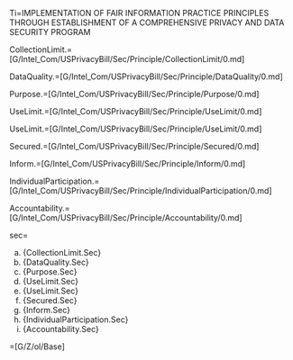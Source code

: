 Ti=IMPLEMENTATION OF FAIR INFORMATION PRACTICE PRINCIPLES THROUGH ESTABLISHMENT OF A COMPREHENSIVE PRIVACY AND DATA SECURITY PROGRAM

CollectionLimit.=[G/Intel_Com/USPrivacyBill/Sec/Principle/CollectionLimit/0.md]

DataQuality.=[G/Intel_Com/USPrivacyBill/Sec/Principle/DataQuality/0.md]

Purpose.=[G/Intel_Com/USPrivacyBill/Sec/Principle/Purpose/0.md]

UseLimit.=[G/Intel_Com/USPrivacyBill/Sec/Principle/UseLimit/0.md]

UseLimit.=[G/Intel_Com/USPrivacyBill/Sec/Principle/UseLimit/0.md]

Secured.=[G/Intel_Com/USPrivacyBill/Sec/Principle/Secured/0.md]

Inform.=[G/Intel_Com/USPrivacyBill/Sec/Principle/Inform/0.md]

IndividualParticipation.=[G/Intel_Com/USPrivacyBill/Sec/Principle/IndividualParticipation/0.md]

Accountability.=[G/Intel_Com/USPrivacyBill/Sec/Principle/Accountability/0.md]

sec=<ol type="a"><li>{CollectionLimit.Sec}<li>{DataQuality.Sec}<li>{Purpose.Sec}<li>{UseLimit.Sec}<li>{UseLimit.Sec}<li>{Secured.Sec}<li>{Inform.Sec}<li>{IndividualParticipation.Sec}<li>{Accountability.Sec}</ol>

=[G/Z/ol/Base]
